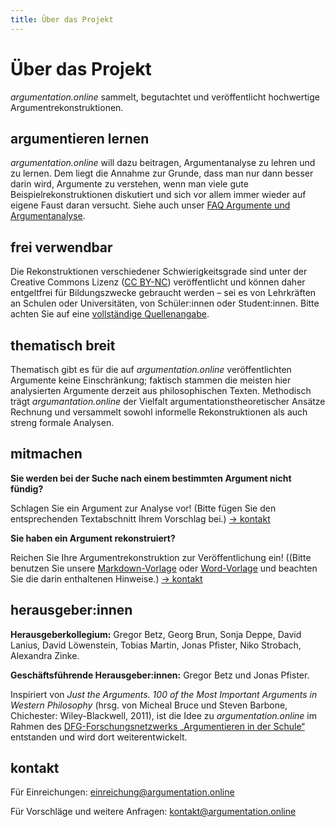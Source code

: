 ```yaml
---
title: Über das Projekt
---
```


# Über das Projekt

_argumentation.online_ sammelt, begutachtet und veröffentlicht hochwertige Argumentrekonstruktionen.

## argumentieren lernen

_argumentation.online_ will dazu beitragen, Argumentanalyse zu lehren und zu lernen. Dem liegt die Annahme zur Grunde, dass man nur dann besser darin wird, Argumente zu verstehen, wenn man viele gute Beispielrekonstruktionen diskutiert und sich vor allem immer wieder auf eigene Faust daran versucht. Siehe auch unser [FAQ Argumente und Argumentanalyse](faq/).

## frei verwendbar

Die Rekonstruktionen verschiedener Schwierigkeitsgrade sind unter der Creative Commons Lizenz ([CC BY-NC](http://creativecommons.org/licenses/by-nc/4.0/)) veröffentlicht und können daher entgeltfrei für Bildungszwecke gebraucht werden – sei es von Lehrkräften an Schulen oder Universitäten, von Schüler:innen oder Student:innen. Bitte achten Sie auf eine [vollständige Quellenangabe](https://www.academics.de/ratgeber/zitierregeln-wissenschaft-korrekt-zitieren).

## thematisch breit

Thematisch gibt es für die auf _argumentation.online_ veröffentlichten Argumente keine Einschränkung; faktisch stammen die meisten hier analysierten Argumente derzeit aus philosophischen Texten. Methodisch trägt _argumantation.online_ der Vielfalt argumentationstheoretischer Ansätze Rechnung und versammelt sowohl informelle Rekonstruktionen als auch streng formale Analysen.

## mitmachen

**Sie werden bei der Suche nach einem bestimmten Argument nicht fündig?**

Schlagen Sie ein Argument zur Analyse vor! (Bitte fügen Sie den entsprechenden Textabschnitt Ihrem Vorschlag bei.) [→ kontakt](#kontakt)

**Sie haben ein Argument rekonstruiert?**

Reichen Sie Ihre Argumentrekonstruktion zur Veröffentlichung ein! ((Bitte benutzen Sie unsere [Markdown-Vorlage](/resources/AUTOR1-AUTOR2_ArgOnl-JAHR-NUMMER.md) oder [Word-Vorlage](/resources/AUTOR1-AUTOR2_ArgOnl-JAHR-NUMMER.docx) und beachten Sie die darin enthaltenen Hinweise.) [→ kontakt](#kontakt)

## herausgeber:innen

**Herausgeberkollegium:** Gregor Betz, Georg Brun, Sonja Deppe, David Lanius, David Löwenstein, Tobias Martin, Jonas Pfister, Niko Strobach, Alexandra Zinke.

**Geschäftsführende Herausgeber:innen:** Gregor Betz und Jonas Pfister.

Inspiriert von _Just the Arguments. 100 of the Most Important Arguments in Western Philosophy_ (hrsg. von Micheal Bruce und Steven Barbone, Chichester: Wiley-Blackwell, 2011), ist die Idee zu _argumentation.online_ im Rahmen des [DFG-Forschungsnetzwerks „Argumentieren in der Schule“](link) entstanden und wird dort weiterentwickelt.

## kontakt

Für Einreichungen: [einreichung@argumentation.online](mailto:einreichung@argumentation.online)

Für Vorschläge und weitere Anfragen: [kontakt@argumentation.online](mailto:kontakt@argumentation.online)
